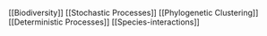 [[Biodiversity]]
[[Stochastic Processes]]
[[Phylogenetic Clustering]]
[[Deterministic Processes]]
[[Species-interactions]]
